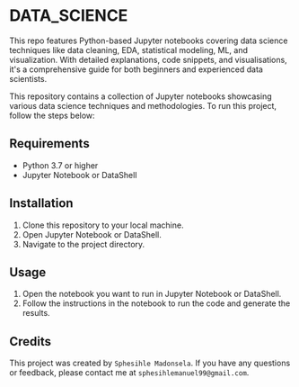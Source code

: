 # DATA_SCIENCE
This repo features Python-based Jupyter notebooks covering data science techniques like data cleaning, EDA, statistical modeling, ML, and visualization. With detailed explanations, code snippets, and visualisations, it's a comprehensive guide for both beginners and experienced data scientists. 


This repository contains a collection of Jupyter notebooks showcasing various data science techniques and methodologies. To run this project, follow the steps below:

## Requirements

- Python 3.7 or higher
- Jupyter Notebook or DataShell

## Installation

1. Clone this repository to your local machine.
2. Open Jupyter Notebook or DataShell.
3. Navigate to the project directory.


## Usage

1. Open the notebook you want to run in Jupyter Notebook or DataShell.
2. Follow the instructions in the notebook to run the code and generate the results.

## Credits

This project was created by `Sphesihle Madonsela`. If you have any questions or feedback, please contact me at `sphesihlemanuel99@gmail.com`.
